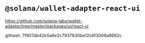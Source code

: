 # `@solana/wallet-adapter-react-ui`

https://github.com/solana-labs/wallet-adapter/tree/master/packages/ui/react-ui

githash: 7f907db42b5a6e2c7937830be12c6f3006a8682c
